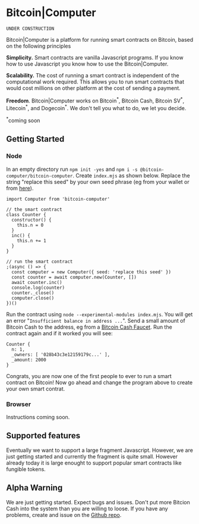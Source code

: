 # Bitcoin|Computer

<code>UNDER CONSTRUCTION</code>

Bitcoin|Computer is a platform for running smart contracts on Bitcoin, based on the following principles

**Simplicity.** Smart contracts are vanilla Javascript programs. If you know how to use Javascript you know how to use the Bitcoin|Computer.

**Scalability.** The cost of running a smart contract is independent of the computational work required. This allows you to run smart contracts that would cost millions on other platform at the cost of sending a payment.

**Freedom**. Bitcoin|Computer works on Bitcoin<sup>\*</sup>, Bitcoin Cash, Bitcoin SV<sup>\*</sup>, Litecoin<sup>\*</sup>, and Dogecoin<sup>\*</sup>. We don't tell you what to do, we let you decide.

<sup>\*</sup>coming soon

## Getting Started

### Node

In an empty directory run ``npm init -yes`` and ``npm i -s @bitcoin-computer/bitcoin-computer``. Create ``index.mjs`` as shown below. Replace the string "replace this seed" by your own seed phrase (eg from your wallet or from [here](https://iancoleman.io/bip39/)).

````
import Computer from 'bitcoin-computer'

// the smart contract
class Counter {
  constructor() {
    this.n = 0
  }
  inc() {
    this.n += 1
  }
}

// run the smart contract
;(async () => {
  const computer = new Computer({ seed: 'replace this seed' })
  const counter = await computer.new(Counter, [])
  await counter.inc()
  console.log(counter)
  counter._close()
  computer.close()
})()
````

Run the contract using ``node --experimental-modules index.mjs``. You will get an error "<code>Insufficient balance in address ...</code>". Send a small amount of Bitcoin Cash to the address, eg from a [Bitcoin Cash Faucet](https://free.bitcoin.com/). Run the contract again and if it worked you will see:

````
Counter {
  n: 1,
  _owners: [ '028b43c3e12159179c...' ],
  _amount: 2000
}
````

Congrats, you are now one of the first people to ever to run a smart contract on Bitcoin! Now go ahead and change the program above to create your own smart contrat.

### Browser

Instructions coming soon.

## Supported features

Eventually we want to support a large fragment Javascript. However, we are just getting started and currently the fragment is quite small. However already today it is large enought to support popular smart contracts like fungible tokens.

## Alpha Warning

We are just getting started. Expect bugs and issues. Don't put more Bitcion Cash into the system than you are willing to loose. If you have any problems, create and issue on the [Github repo](https://github.com/bitcoin-computer/computer).
